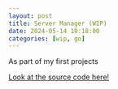 ```yaml
---
layout: post
title: Server Manager (WIP)
date: 2024-05-14 10:18:00
categories: [wip, go]
---
```


As part of my first projects

[Look at the source code here!]()
